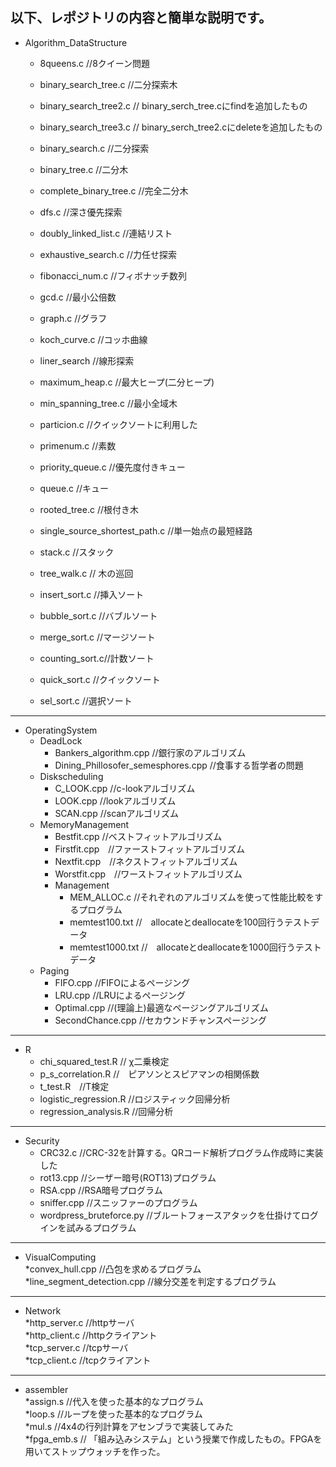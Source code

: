 
以下、レポジトリの内容と簡単な説明です。  
---
* Algorithm_DataStructure  
  * 8queens.c //8クイーン問題  
  * binary_search_tree.c //二分探索木  
  * binary_search_tree2.c // binary_serch_tree.cにfindを追加したもの  
  * binary_search_tree3.c // binary_serch_tree2.cにdeleteを追加したもの  
  * binary_search.c //二分探索  
  * binary_tree.c //二分木  
  * complete_binary_tree.c //完全二分木  
  * dfs.c //深さ優先探索  
  * doubly_linked_list.c //連結リスト  
  * exhaustive_search.c //力任せ探索  
  * fibonacci_num.c //フィボナッチ数列  
  * gcd.c //最小公倍数  
  * graph.c //グラフ  
  * koch_curve.c //コッホ曲線  
  * liner_search //線形探索  
  * maximum_heap.c //最大ヒープ(二分ヒープ)  
  * min_spanning_tree.c //最小全域木  
  * particion.c //クイックソートに利用した  
  * primenum.c //素数  
  * priority_queue.c //優先度付きキュー  
  * queue.c //キュー  
  * rooted_tree.c //根付き木  
  * single_source_shortest_path.c //単一始点の最短経路  
  * stack.c //スタック  
  * tree_walk.c // 木の巡回
   
  * insert_sort.c //挿入ソート  
  * bubble_sort.c //バブルソート  
  * merge_sort.c //マージソート  
  * counting_sort.c//計数ソート  
  * quick_sort.c //クイックソート  
  * sel_sort.c //選択ソート  
---  
* OperatingSystem  
  * DeadLock  
    * Bankers_algorithm.cpp //銀行家のアルゴリズム  
    * Dining_Phillosofer_semesphores.cpp //食事する哲学者の問題  
  * Diskscheduling
    * C_LOOK.cpp //c-lookアルゴリズム  
    * LOOK.cpp //lookアルゴリズム  
    * SCAN.cpp //scanアルゴリズム  
  * MemoryManagement  
    * Bestfit.cpp //ベストフィットアルゴリズム  
    * Firstfit.cpp　//ファーストフィットアルゴリズム  
    * Nextfit.cpp　//ネクストフィットアルゴリズム  
    * Worstfit.cpp　//ワーストフィットアルゴリズム  
    * Management  
      * MEM_ALLOC.c //それぞれのアルゴリズムを使って性能比較をするプログラム  
      * memtest100.txt //　allocateとdeallocateを100回行うテストデータ  
      * memtest1000.txt //　allocateとdeallocateを1000回行うテストデータ  
  * Paging  
    * FIFO.cpp //FIFOによるページング  
    * LRU.cpp //LRUによるページング  
    * Optimal.cpp //(理論上)最適なページングアルゴリズム  
    * SecondChance.cpp //セカウンドチャンスページング  
---  
* R   
  * chi_squared_test.R // χ二乗検定  
  * p_s_correlation.R //　ピアソンとスピアマンの相関係数  
  * t_test.R　//T検定  
  * logistic_regression.R //ロジスティック回帰分析  
  * regression_analysis.R //回帰分析  
---   
* Security
  * CRC32.c //CRC-32を計算する。QRコード解析プログラム作成時に実装した  
  * rot13.cpp //シーザー暗号(ROT13)プログラム  
  * RSA.cpp //RSA暗号プログラム  
  * sniffer.cpp //スニッファーのプログラム  
  * wordpress_bruteforce.py //ブルートフォースアタックを仕掛けてログインを試みるプログラム  
---
* VisualComputing  
  *convex_hull.cpp //凸包を求めるプログラム  
  *line_segment_detection.cpp //線分交差を判定するプログラム  
---
* Network  
  *http_server.c //httpサーバ  
  *http_client.c //httpクライアント  
  *tcp_server.c //tcpサーバ  
  *tcp_client.c //tcpクライアント  　　
---
* assembler  
  *assign.s //代入を使った基本的なプログラム  
  *loop.s //ループを使った基本的なプログラム  
  *mul.s //4x4の行列計算をアセンブラで実装してみた  
  *fpga_emb.s // 「組み込みシステム」という授業で作成したもの。FPGAを用いてストップウォッチを作った。     
